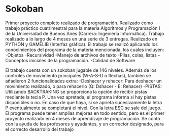 # Sokoban
 Primer proyecto completo realizado de programación. Realizado como trabajo práctico cuatrimestral para la materia Algoritmos y Programación I de la Universidad de Buenos Aires (Carrera: Ingeniería Informática). 
 Trabajo realizado a lo largo de 4 meses en una serie de 3 entregas. Realizado en PYTHON y GAMELIB (Interfaz gráfica). El trabajo se realizó aplicando los conocimientos del programa de la materia mencionada, los cuales incluyen:
-Objetos
-Recursividad
-Manejo de archivos de texto
-Pilas, colas, listas
-Conceptos iniciales de la programación.
-Calidad de Software

El trabajo cuenta con un sokoban jugable de 146 niveles. Además de los controles de movimiento principales (W-A-S-D o flechas), también se añadieron 2 funcionalidades extra:
-Deshacer y rehacer: Para deshacer un movimiento realizado, o para rehacerlo (Q: Dshacer - E: Rehacer)
-PISTAS: Utilizando BACKTRAKING se proporciona la opción de recibir pistas mediante la tecla P. Una vez apretada, el programa informa si hay pistas disponibles o no. En caso de que haya, si se aprieta sucesivamente la letra P eventualmente se completará el nivel.
Con la letra ESC se sale del juego.
El programa puede tener amplias mejoras en todo sentido, pero es el primer proyecto realizado en 4 meses de aprendizaje de programación. Se contó con la ayuda de los profesores y ayudantes, y un corrector designado, para el correcto desarrollo del trabajo
